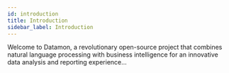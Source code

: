```yaml
---
id: introduction
title: Introduction
sidebar_label: Introduction
---
```


Welcome to Datamon, a revolutionary open-source project that combines natural language processing with business intelligence for an innovative data analysis and reporting experience...
